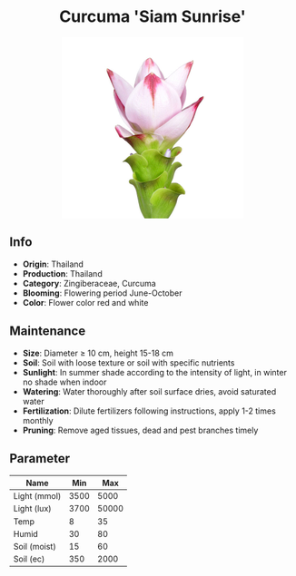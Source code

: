 <h1 align='center'>Curcuma 'Siam Sunrise'</h1>
<p align="center">
    <img 
        align='center'
        width='320'
        src="../images/curcuma siam sunrise.png" 
        alt='Curcuma 'Siam Sunrise'' />
</p>

## Info

 - **Origin**: Thailand
 - **Production**: Thailand
 - **Category**: Zingiberaceae, Curcuma
 - **Blooming**: Flowering period June-October
 - **Color**: Flower color red and white

## Maintenance

 - **Size**: Diameter ≥ 10 cm, height 15-18 cm
 - **Soil**: Soil with loose texture or soil with specific nutrients
 - **Sunlight**: In summer shade according to the intensity of light,  in winter no shade when indoor
 - **Watering**: Water thoroughly after soil surface dries, avoid saturated water
 - **Fertilization**: Dilute fertilizers following instructions, apply 1-2 times monthly
 - **Pruning**: Remove aged tissues, dead and pest branches timely

## Parameter

| Name         | Min  | Max   |
|--------------|------|-------|
| Light (mmol) | 3500 | 5000  |
| Light (lux)  | 3700 | 50000 |
| Temp         | 8    | 35    |
| Humid        | 30   | 80    |
| Soil (moist) | 15   | 60    |
| Soil (ec)    | 350  | 2000  |